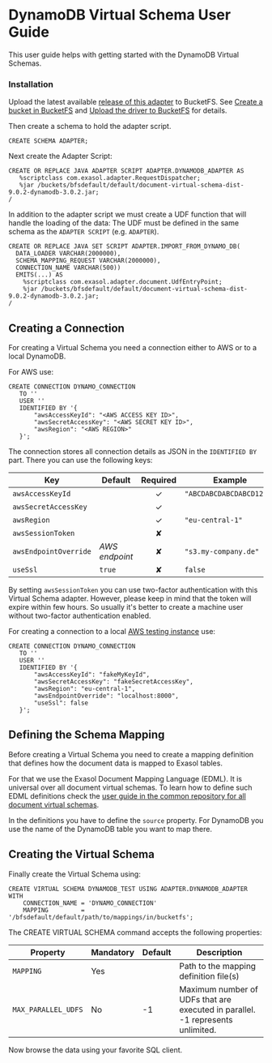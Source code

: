 # DynamoDB Virtual Schema User Guide

This user guide helps with getting started with the DynamoDB Virtual Schemas.

### Installation

Upload the latest available [release of this adapter](https://github.com/exasol/dynamodb-virtual-schema/releases) to BucketFS. See [Create a bucket in BucketFS](https://docs.exasol.com/administration/on-premise/bucketfs/create_new_bucket_in_bucketfs_service.htm) and [Upload the driver to BucketFS](https://docs.exasol.com/administration/on-premise/bucketfs/accessfiles.htm) for details.

Then create a schema to hold the adapter script.

```
CREATE SCHEMA ADAPTER;
```

Next create the Adapter Script:

 ```
CREATE OR REPLACE JAVA ADAPTER SCRIPT ADAPTER.DYNAMODB_ADAPTER AS
    %scriptclass com.exasol.adapter.RequestDispatcher;
    %jar /buckets/bfsdefault/default/document-virtual-schema-dist-9.0.2-dynamodb-3.0.2.jar;
/
```

In addition to the adapter script we must create a UDF function that will handle the loading of the data:
The UDF must be defined in the same schema as the `ADAPTER SCRIPT` (e.g. `ADAPTER`).

```
CREATE OR REPLACE JAVA SET SCRIPT ADAPTER.IMPORT_FROM_DYNAMO_DB(
  DATA_LOADER VARCHAR(2000000),
  SCHEMA_MAPPING_REQUEST VARCHAR(2000000),
  CONNECTION_NAME VARCHAR(500))
  EMITS(...) AS
    %scriptclass com.exasol.adapter.document.UdfEntryPoint;
    %jar /buckets/bfsdefault/default/document-virtual-schema-dist-9.0.2-dynamodb-3.0.2.jar;
/
```

## Creating a Connection

For creating a Virtual Schema you need a connection either to AWS or to a local DynamoDB.

For AWS use:

 ```
CREATE CONNECTION DYNAMO_CONNECTION
    TO ''
    USER ''
    IDENTIFIED BY '{
        "awsAccessKeyId": "<AWS ACCESS KEY ID>", 
        "awsSecretAccessKey": "<AWS SECRET KEY ID>", 
        "awsRegion": "<AWS REGION>" 
    }';
```

The connection stores all connection details as JSON in the `IDENTIFIED BY` part. There you can use the following keys:

| Key                   | Default        |  Required  | Example                  |
|-----------------------|----------------|:----------:|--------------------------|
| `awsAccessKeyId`      |                |     ✓      | `"ABCDABCDABCDABCD1234"` |
| `awsSecretAccessKey`  |                |     ✓      |                          |
| `awsRegion`           |                |     ✓      | `"eu-central-1"`         |
| `awsSessionToken`     |                |     ✘      |                          |
| `awsEndpointOverride` | _AWS endpoint_ |     ✘      | `"s3.my-company.de"`     |
| `useSsl`              | `true`         |     ✘      | `false`                  |

By setting `awsSessionToken` you can use two-factor authentication with this Virtual Schema adapter. However, please keep in mind that the token will expire within few hours. So usually it's better to create a machine user without two-factor authentication enabled.

For creating a connection to a local [AWS testing instance](https://docs.aws.amazon.com/de_de/amazondynamodb/latest/developerguide/DynamoDBLocal.html) use:

 ```
CREATE CONNECTION DYNAMO_CONNECTION
    TO ''
    USER ''
    IDENTIFIED BY '{
        "awsAccessKeyId": "fakeMyKeyId", 
        "awsSecretAccessKey": "fakeSecretAccessKey", 
        "awsRegion": "eu-central-1",
        "awsEndpointOverride": "localhost:8000",
        "useSsl": false
    }';
```

## Defining the Schema Mapping

Before creating a Virtual Schema you need to create a mapping definition that defines how the document data is mapped to Exasol tables.

For that we use the Exasol Document Mapping Language (EDML). It is universal over all document virtual schemas. To learn how to define such EDML definitions check the [user guide in the common repository for all document virtual schemas](https://github.com/exasol/virtual-schema-common-document/blob/main/doc/user_guide/edml_user_guide.md).

In the definitions you have to define the `source` property. For DynamoDB you use the name of the DynamoDB table you want to map there.

## Creating the Virtual Schema

Finally create the Virtual Schema using:

```
CREATE VIRTUAL SCHEMA DYNAMODB_TEST USING ADAPTER.DYNAMODB_ADAPTER WITH
    CONNECTION_NAME = 'DYNAMO_CONNECTION'
    MAPPING         = '/bfsdefault/default/path/to/mappings/in/bucketfs';
```

The CREATE VIRTUAL SCHEMA command accepts the following properties:

| Property          | Mandatory   |  Default      |   Description                                                                 |
|-------------------|-------------|---------------|-------------------------------------------------------------------------------|
|`MAPPING`          | Yes         |               | Path to the mapping definition file(s)                                        |
|`MAX_PARALLEL_UDFS`| No          | -1            | Maximum number of UDFs that are executed in parallel. -1 represents unlimited.|

Now browse the data using your favorite SQL client.
